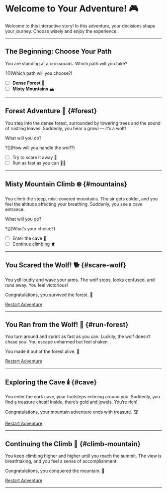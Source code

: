 # Welcome to Your Adventure! 🎮

Welcome to this interactive story! In this adventure, your decisions shape your journey. Choose wisely and enjoy the experience.

---

## The Beginning: Choose Your Path

You are standing at a crossroads. Which path will you take?

?[](Which path will you choose?)
- [ ] **Dense Forest** 🌲
- [ ] **Misty Mountains** 🏔️

<script>
if (input == "Dense Forest") {
  goToSection("forest");
} else if (input == "Misty Mountains") {
  goToSection("mountains");
}
</script>

---

## Forest Adventure 🐾 {#forest}

You step into the dense forest, surrounded by towering trees and the sound of rustling leaves. Suddenly, you hear a growl — it’s a wolf!

What will you do?

?[](How will you handle the wolf?)
- [ ] Try to scare it away 🐺
- [ ] Run as fast as you can 🏃‍♂️

<script>
if (input == "Try to scare it away") {
  goToSection("scare-wolf");
} else if (input == "Run as fast as you can") {
  goToSection("run-forest");
}
</script>

---

## Misty Mountain Climb ❄️ {#mountains}

You climb the steep, mist-covered mountains. The air gets colder, and you feel the altitude affecting your breathing. Suddenly, you see a cave entrance.

What will you do?

?[](What’s your choice?)
- [ ] Enter the cave 🔦
- [ ] Continue climbing ⬆️

<script>
if (input == "Enter the cave") {
  goToSection("cave");
} else if (input == "Continue climbing") {
  goToSection("climb-mountain");
}
</script>

---

## You Scared the Wolf! 🐕 {#scare-wolf}

You yell loudly and wave your arms. The wolf stops, looks confused, and runs away. You feel victorious!

Congratulations, you survived the forest. 🎉

[Restart Adventure](#beginning)

---

## You Ran from the Wolf! 🏃 {#run-forest}

You turn around and sprint as fast as you can. Luckily, the wolf doesn’t chase you. You escape unharmed but feel shaken.

You made it out of the forest alive. 🎉

[Restart Adventure](#beginning)

---

## Exploring the Cave 🕯️ {#cave}

You enter the dark cave, your footsteps echoing around you. Suddenly, you find a treasure chest! Inside, there’s gold and jewels. You’re rich!

Congratulations, your mountain adventure ends with treasure. 🏆

[Restart Adventure](#beginning)

---

## Continuing the Climb 🌄 {#climb-mountain}

You keep climbing higher and higher until you reach the summit. The view is breathtaking, and you feel a sense of accomplishment.

Congratulations, you conquered the mountain. 🌟

[Restart Adventure](#beginning)

---
